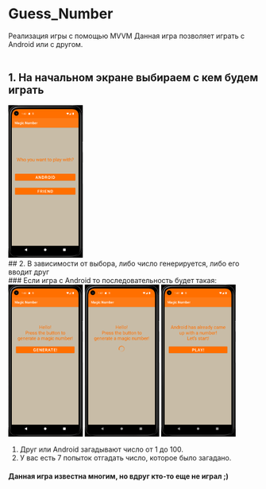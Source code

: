 # Guess_Number
Реализация игры с помощью MVVM
Данная игра позволяет играть с Android или с другом.
<br/>
<br/>
## 1. На начальном экране выбираем с кем будем играть<br/>
<img src="https://github.com/UgolnikovaNatalya/Guess_Number/blob/master/ScreenShots/1start.png" width ="150">
<br/>
## 2. В зависимости от выбора, либо число генерируется, либо его вводит друг
<br/>
### Если игра с Android то последовательность будет такая:
<br\>
<img src="https://github.com/UgolnikovaNatalya/Guess_Number/blob/master/ScreenShots/2andr_game.png" width ="150"> <t\>
<img src="https://github.com/UgolnikovaNatalya/Guess_Number/blob/master/ScreenShots/21gen_andr_num.png" width ="150">
<img src="https://github.com/UgolnikovaNatalya/Guess_Number/blob/master/ScreenShots/22start_game_andr.png" width ="150">

1. Друг или Android загадывают число от 1 до 100. 
2. У вас есть 7 попыток отгадать число, которое было загадано.

#### Данная игра известна многим, но вдруг кто-то еще не играл ;)

